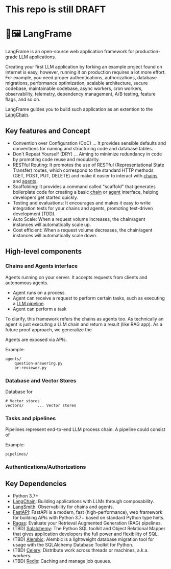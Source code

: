 # This repo is still DRAFT

# 🦜️🖼️ LangFrame

LangFrame is an open-source web application framework for production-grade LLM applications.

Creating your first LLM application by forking an example project found on Internet is easy,
however, running it on production requires a lot more effort.
For example, you need proper authentications, authorizations, database migrations,
performance optimization, scalable architecture, secure codebase,
maintainable codebase, async workers, cron workers, observability, telemetry,
dependency management, A/B testing, feature flags, and so on.

LangFrame guides you to build such application as an extention to the [LangChain](https://github.com/langchain-ai/langchain).

## Key features and Concept

- Convention over Configuration (CoC) ... It provides sensible defaults and conventions for naming and structuring code and database tables.
- Don't Repeat Yourself (DRY) ... Aiming to minimize redundancy in code by promoting code reuse and modularity.
- RESTful Routing: It promotes the use of RESTful (Representational State Transfer) routes, which correspond to the standard HTTP methods (GET, POST, PUT, DELETE) and make it easier to interact with [chains](https://docs.langchain.com/docs/components/chains/) and [agents](https://docs.langchain.com/docs/components/agents/).
- Scaffolding: It provides a command called "scaffold" that generates boilerplate code for creating a basic [chain](https://docs.langchain.com/docs/components/agents/) or [agent](https://docs.langchain.com/docs/components/agents/) interface, helping developers get started quickly.
- Testing and evaluations: It encourages and makes it easy to write integration tests for your chains and agents, promoting test-driven development (TDD).
- Auto Scale: When a request volume increases, the chain/agent instances will automatically scale up.
- Cost efficient: When a request volume decreases, the chain/agent instances will automatically scale down.

## High-level components

### Chains and Agents interface

Agents running on your server. It accepts requests from clients and autonomous agents.

- Agent runs on a process.
- Agent can receive a request to perform certain tasks, such as executing a [LLM pipeline](#pipelines-and-chains).
- Agent can perform a task 

To clarify, this framework refers the chains as agents too. As technically an agent is just executing a LLM chain and return a result (like RAG app).
As a future proof approach, we generalize the 

Agents are exposed via APIs.

Example:

```
agents/
    question-answering.py
    pr-reviewer.py
```

### Database and Vector Stores

Database for 

```
# Vector stores
vectors/      ... Vector stores
```

### Tasks and pipelines

Pipelines represent end-to-end LLM process chain.
A pipeline could consist of 

Example:

```
pipelines/
```

### Authentications/Authorizations


## Key Dependencies

- Python 3.7+
- [LangChain](https://github.com/langchain-ai/langchain): Building applications with LLMs through composability.
- [LangSmith](https://github.com/langchain-ai/langsmith-sdk): Observability for chains and agents.
- [FastAPI](https://github.com/tiangolo/fastapi): FastAPI is a modern, fast (high-performance), web framework for building APIs with Python 3.7+ based on standard Python type hints.
- [Ragas](https://github.com/explodinggradients/ragas): Evaluate your Retrieval Augmented Generation (RAG) pipelines.
- (TBD) [Sqlalchemy](https://www.sqlalchemy.org/): The Python SQL toolkit and Object Relational Mapper that gives application developers the full power and flexibility of SQL.
- (TBD) [Alembic](https://alembic.sqlalchemy.org/en/latest/): Alembic is a lightweight database migration tool for usage with the SQLAlchemy Database Toolkit for Python.
- (TBD) [Celery](https://github.com/celery/celery): Distribute work across threads or machines, a.k.a. workers.
- (TBD) [Redis](https://github.com/redis/redis): Caching and manage job queues.